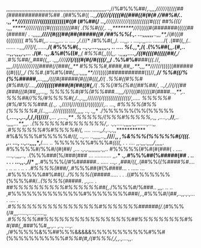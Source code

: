 ,,,,,,,,,,,,,,,,,,,,,,,,,,,,,,,,,,,,,,,,,,,,,,,,,,,,,,,,,,,,,,,,,,..,//%#%%%##/,.,,,,*//////(((((##(############%##
                                                                   .*(##%%#((    ..,,****/*/(///(/((((#((###((#(#(#
                                                                   //##%#/..     .,,**///*////////(((((((((((((#((#
                                                                  (#%##(/       ..,****////////////(((((((((((#((((
                                                                ##%(((/        .,,,*****//*////(((((#(((((((((((##(
                                                             .(%%#((/,.        ..,********//*/(((((#(#######(((((##
                                                             (#####/ .        .,,,,*,*,****///*/(#(((##(##(#####((#
                                                            /##%%%(.,.       ...,,,,,,***..,*,,**,*/(#(((#(((((((((
                                                            #%%#(,.*.        ....,,... .. ....             ,/.*///*
                                                          /#%%#(,,/.        ...,,.  .  ....*,*.,,....     ......./(
                                                        .(##((,,*(..        ...... ..,*,,*///(/(,*......,********/(
                                                         #%%%#(**.*,        ..,.,....,,,,,., .. .... %(.,***,*,**/(
                                                       .(%%##(,,.(#,..      ..,,.,,,,.,... ./(#. .,,.&%#(%((#**,,*(
                                                        #%%#(*,,(((,,.      .,,,*****,,....,/((#((((#(((((##/**,**/
                                                      .#%%##/,,###(*(,*,.  .,,,**////******//(/(((#(#(/#((((/***,,/
                                                      .%%#%#**###(*((.*//, ,*,,,*//(//*///////((####(/(###(****,,**
                                                      #%%%%#,*####,##,,.**.,*,,**///*///((((((######((#(((/***,,*/*
                                                      (%%#*.(#%#%(*##(,*,,.,,,,*,**/*//(((((###########(((//,,**/*/
                                                      %%#((/%(%%#*####,**...,,,,*******/(((#(#####(#(((#(((,**/**/(
                                                     .%%#(*(#%%#(*#%##/(/*....,*****////(((((####(#(##((#(,******/(
                                                     .%%(/#%(%#(*(##%##*/*, ..*,***/,*//(/((##(###(((#(##,,**,...,,
                                                      %%%%%#(#%(*#%%###***...,,***,/(*/*/(((#((((((#(####*...,**,..
                                                      *%%%##//%%/#%%%%#(,/*..,.,,,*///*///(/((((((((((((((/*,....*.
                                                       %%%%%#(#%/#%%%###.((*.,. .*,*////(///(((((/((((((//*,.. ...,
                                                        #%%%%(#%%(%%%%%#*,//..,,...***/*//(((((((((*,*,,,, .., .,,*
                                                       ./%%%%%%(%%(%%%%%(,**....,.,..,/,/,/((////**.,... ,....*.,**
                                                        .%%%%%/(%%%#%%%%%,.,,  ,....,.,***//****,.. .,,,,...**,,*,.
                                                         .(%%%%%%#%%%%%%%/*,.  .,.*,.....,*,***,,,.,*,.......,...,,
                                                          .#%%%%%%#%#%%%%#*/(,  ....* .....,*,/.,..,.,,************
                                                            #%&%%%%#%%%%%#*/((,  ..,...   ..,,,,,..,,***///**/**,*,
                                                             ,%&%%%(%%%%%#(/(((.   ,.. ...,  ..*,..,,,,*,**/.... ..
                                                               %%%%%%%#%%%#*((((,   .  . .... ,,.,,,.,,*,,*/*,,,,,.
                                                                #%%%%%#/%%#/(#(##/         ,...  .,.,.,,,,,,,,.,,..
                                                                  #%%%%%(#%#(#(###(       . ....  ..*..,.*,,*,,..,*
                                                                  .(%%%###(%/###(###        ...  ........... ,,**.*
                                                                  .,.#%%%##(%#####(##  .      ..   . . . ...,,.,//*
                                                                ,***,.*#%%%%(/#%######..            .....   ...*,. 
                                                              ,###/((*,.(##%%(*(%####%#....        .   .. .. . .. .
                                                            .#%%%%(###/*,.#%%%##(#(%####... .             ..... ...
                                                          .#%%%%%%##%##(/*../%%%%(*(#####..... .                  .
                                                        .((#%%%%%%%(%%%%##/*..(%%%%*(#####. ,.,... .               
                                                      *##%%%%%%%%%%#%%%%%%##(*,./%%%%#/%###.. ,,,. ..       ..     
                                                   ,#%%%%%%%%%%%%%%#%%%%%%%%###/,.,#%%%#/(##,..,,.,.,.... .... .   
                                               .*#%%%%%%%%%%%%%%%%%#%%%%%%%######(/.*(#%%%(/#,,,......,....,.....,,
                                        .*#%%%%%##%%%%%%%%%%%%%%%%%##%%%%%%%%%#%#(##(,*,###%%#,**,**.,.. ,.., ...,.
                                  ,/#%%%%%&%%##%%%&&&&&%%%%%%%%%%%#%%#(%%%%%%%%%%%#*%%#(#,/(#%%%/***,*/,*,.,....,,.
